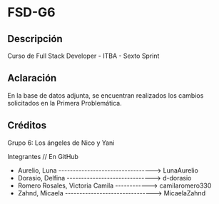 # FSD-G6

## Descripción
Curso de Full Stack Developer - ITBA - Sexto Sprint

## Aclaración
En la base de datos adjunta, se encuentran realizados los cambios solicitados en la Primera Problemática.

## Créditos

Grupo 6: Los ángeles de Nico y Yani

Integrantes // En GitHub
- Aurelio, Luna ---------------------------------> LunaAurelio
- Dorasio, Delfina ------------------------------> d-dorasio
- Romero Rosales, Victoria Camila ------------> camilaromero330
- Zahnd, Micaela -------------------------------> MicaelaZahnd
